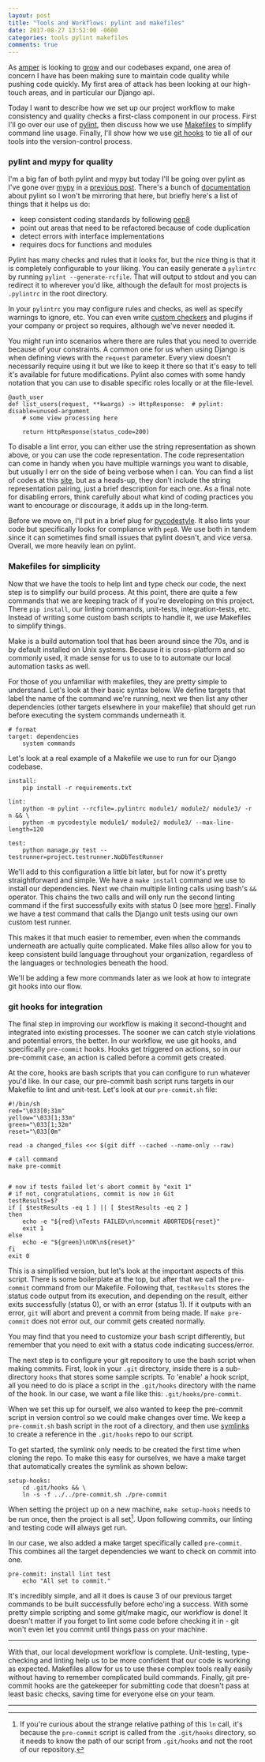 ```yaml
---
layout: post
title: "Tools and Workflows: pylint and makefiles"
date: 2017-08-27 13:52:00 -0600
categories: tools pylint makefiles
comments: true
---
```



As [amper][amper] is looking to [grow][grow] and our codebases expand, one
area of concern I have has been making sure to maintain code quality while
pushing code quickly. My first area of attack has been looking at our
high-touch areas, and in particular our Django api.

Today I want to describe how we set up our project workflow to make consistency
and quality checks a first-class component in our process. First I'll go over
our use of [pylint][pylint], then discuss how we use [Makefiles][make] to
simplify command line usage. Finally, I'll show how we use [git hooks][hooks] to
tie all of our tools into the version-control process.

### pylint and mypy for quality

I'm a big fan of both pylint and mypy but today I'll be going over pylint as
I've gone over [mypy][mypy] in a [previous post][prev_mypy]. There's a
bunch of [documentation][pylint_docs] about pylint so I won't be mirroring that
here, but briefly here's a list of things that it helps us do:

- keep consistent coding standards by following [pep8][pep8]
- point out areas that need to be refactored because of code duplication
- detect errors with interface implementations
- requires docs for functions and modules

Pylint has many checks and rules that it looks for, but the nice
thing is that it is completely configurable to your liking. You can easily
generate a `pylintrc` by running `pylint --generate-rcfile`. That will output
to stdout and you can redirect it to wherever you'd like, although the
default for most projects is `.pylintrc` in the root directory.

In your `pylintrc` you may configure rules and checks, as well as specify
warnings to ignore, etc. You can even write [custom checkers][custom] and
plugins if your company or project so requires, although we've never needed
it.

You might run into scenarios where there are rules that you need to override
because of your constraints. A common one for us when using Django is when
defining views with the `request` parameter. Every view doesn't necessarily
require using it but we like to keep it there so that it's easy to tell it's
available for future modifications. Pylint also comes with some handy notation
that you can use to disable specific roles locally or at the file-level.

```
@auth_user
def list_users(request, **kwargs) -> HttpResponse:  # pylint: disable=unused-argument
    # some view processing here

    return HttpResponse(status_code=200)
```

To disable a lint error, you can either use the string representation as shown
above, or you can use the code representation. The code representation can come
in handy when you have multiple warnings you want to disable, but usually I err
on the side of being verbose when I can. You can find a list of codes at this
[site][pylint_codes], but as a heads-up, they don't include the string
representation pairing, just a brief description for each one. As a final note
for disabling errors, think carefully about what kind of coding practices you
want to encourage or discourage, it adds up in the long-term.

Before we move on, I'll put in a brief plug for [pycodestyle][pycs]. It also
lints your code but specifically looks for compliance with `pep8`. We use both
in tandem since it can sometimes find small issues that pylint doesn't, and
vice versa. Overall, we more heavily lean on pylint.

### Makefiles for simplicity

Now that we have the tools to help lint and type check our code, the next step
is to simplify our build process. At this point, there are quite a few commands
that we are keeping track of if you're developing on this project. There 
`pip install`, our linting commands, unit-tests, integration-tests, etc.
Instead of writing some custom bash scripts to handle it, we use Makefiles to
simplify things.

Make is a build automation tool that has been around since the 70s, and is by
default installed on Unix systems. Because it is cross-platform and so commonly
used, it made sense for us to use to to automate our local automation tasks as
well.

For those of you unfamiliar with makefiles, they are pretty simple to
understand. Let's look at their basic syntax below. We define targets that
label the name of the command we're running, next we then list any other
dependencies (other targets elsewhere in your makefile) that should get run
before executing the system commands underneath it.

```
# format
target: dependencies
    system commands
```

Let's look at a real example of a Makefile we use to run for our Django
codebase.

```
install:
    pip install -r requirements.txt

lint:
    python -m pylint --rcfile=.pylintrc module1/ module2/ module3/ -r n && \
    python -m pycodestyle module1/ module2/ module3/ --max-line-length=120

test:
    python manage.py test --testrunner=project.testrunner.NoDbTestRunner
```

We'll add to this configuration a little bit later, but for now it's pretty
straightforward and simple. We have a `make install` command we use to install
our dependencies. Next we chain multiple linting calls using bash's `&&`
operator. This chains the two calls and will only run the second linting
command if the first successfully exits with status 0 (see more [here][chain]).
Finally we have a test command that calls the Django unit tests using our own
custom test runner. 

This makes it that much easier to remember, even when the
commands underneath are actually quite complicated. Make files allso allow for
you to keep consistent build language throughout your organization, regardless
of the languages or technologies beneath the hood.

We'll be adding a few more commands later as we look at how to integrate git
hooks into our flow.

### git hooks for integration

The final step in improving our workflow is making it second-thought and
integrated into existing processes. The sooner we can catch style violations
and potential errors, the better. In our workflow, we use git hooks, and
specifically `pre-commit` hooks. Hooks get triggered on actions, so in our
pre-commit case, an action is called before a commit gets created.

At the core, hooks are bash scripts that you can configure to run whatever
you'd like. In our case, our pre-commit bash script runs targets in our
Makefile to lint and unit-test. Let's look at our `pre-commit.sh` file:

```
#!/bin/sh
red="\033[0;31m"
yellow="\033[1;33m"
green="\033[1;32m"
reset="\033[0m"

read -a changed_files <<< $(git diff --cached --name-only --raw)

# call command
make pre-commit


# now if tests failed let's abort commit by "exit 1"
# if not, congratulations, commit is now in Git
testResults=$?
if [ $testResults -eq 1 ] || [ $testResults -eq 2 ]
then
    echo -e "${red}\nTests FAILED\n\ncommit ABORTED${reset}"
    exit 1
else
    echo -e "${green}\nOK\n${reset}"
fi
exit 0
```

This is a simplified version, but let's look at the important aspects of this
script. There is some boilerplate at the top, but after that we call the
`pre-commit` command from our Makefile. Following that, `testResults` stores
the status code output from its execution, and depending on the result, either
exits successfully (status 0), or with an error (status 1). If it outputs with
an error, `git` will abort and prevent a commit from being made. If `make
pre-commit` does not error out, our commit gets created normally.

You may find that you need to customize your bash script differently, but
remember that you need to exit with a status code indicating success/error.

The next step is to configure your git repository to use the bash script when
making commits. First, look in your `.git` directory, inside there is a sub-directory
`hooks` that stores some sample scripts. To 'enable' a hook script, all you
need to do is place a script in the `.git/hooks` directory with the name of the
hook. In our case, we want a file like this: `.git/hooks/pre-commit`.

When we set this up for ourself, we also wanted to keep the pre-commit script
in version control so we could make changes over time. We keep
a `pre-commit.sh` bash script in the root of a directory, and then use
[symlinks][sym] to create a reference in the `.git/hooks` repo to our script.

To get started, the symlink only needs to be created the first time when
cloning the repo. To make this easy for ourselves, we have a make target that
automatically creates the symlink as shown below:

```
setup-hooks:
    cd .git/hooks && \
    ln -s -f ../../pre-commit.sh ./pre-commit
```

When setting the project up on a new machine, `make setup-hooks` needs to be
run once, then the project is all set[^1]. Upon following commits, our linting
and testing code will always get run.

In our case, we also added a make target specifically called `pre-commit`. This
combines all the target dependencies we want to check on commit into one.

```
pre-commit: install lint test
    echo "All set to commit."
```

It's incredibly simple, and all it does is cause 3 of our previous target
commands to be built successfully before echo'ing a success. With some pretty
simple scripting and some git/make magic, our workflow is done! It doesn't
matter if you forget to lint some code before checking it in - git won't even
let you commit until things pass on your machine.

---

With that, our local development workflow is complete. Unit-testing,
type-checking and linting help us to be more confident that our code is
working as expected. Makefiles allow for us to use these complex tools really easily
without having to remember complicated build commands. Finally, git pre-commit
hooks are the gatekeeper for submitting code that doesn't pass at least basic
checks, saving time for everyone else on your team.


---

[^1]: If you're curious about the strange relative pathing of this `ln` call, it's because the `pre-commit` script is called from the `.git/hooks` directory, so it needs to know the path of our script from `.git/hooks` and not the root of our repository.

[amper]: https://www.amper.xyz/
[mypy]: http://mypy-lang.org/
[pylint]: https://www.pylint.org/
[make]: https://en.wikipedia.org/wiki/Makefile
[hooks]: http://githooks.com/
[grow]: https://angel.co/amper-technologies/jobs
[pylint_docs]: https://pylint.readthedocs.io/en/latest/
[pep8]: https://www.python.org/dev/peps/pep-0008/
[custom]: https://pylint.readthedocs.io/en/latest/how_tos/custom_checkers.html
[pylint_codes]: http://pylint-messages.wikidot.com/all-codes
[pycs]: http://pycodestyle.pycqa.org/en/latest/
[chain]: https://unix.stackexchange.com/questions/187145/whats-the-difference-between-semicolon-and-double-ampersand
[sym]: https://en.wikipedia.org/wiki/Symbolic_link
[prev_mypy]: http://www.phizzle.space/tools/mypy/2017/01/14/tools-workflows-mypy.html
